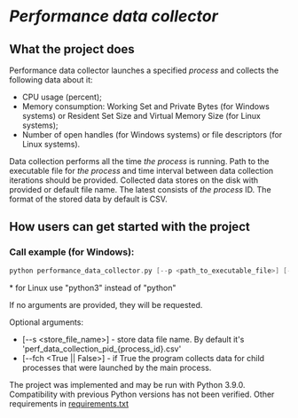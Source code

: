 # **_Performance data collector_**

## What the project does
Performance data collector launches a specified _process_ and collects the following data about it:
* CPU usage (percent);
* Memory consumption: Working Set and Private Bytes (for Windows systems) or Resident Set Size and Virtual Memory Size (for Linux systems);
* Number of open handles (for Windows systems) or file descriptors (for Linux systems).

Data collection performs all the time _the process_ is running. 
Path to the executable file for _the process_ and time interval between data collection iterations should be provided. 
Collected data stores on the disk with provided or default file name. The latest consists of _the process_ ID.
The format of the stored data by default is CSV.

## How users can get started with the project
### Call example (for Windows):
```kotlin
python performance_data_collector.py [--p <path_to_executable_file>] [--i <positive_whole_nimber>]
```

\* for Linux use "python3" instead of "python"



If no arguments are provided, they will be requested.

Optional arguments:
* [--s <store_file_name>] - store data file name. By default it's 'perf_data_collection_pid_{process_id}.csv'
* [--fch <True || False>] - if True the program collects data for child processes that were launched by the main process.

The project was implemented and may be run with Python 3.9.0. Сompatibility with previous Python versions has not been verified.
Other requirements in [requirements.txt](https:...)
